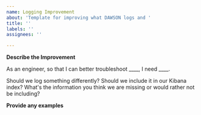 ```yaml
---
name: Logging Improvement
about: 'Template for improving what DAWSON logs and '
title: ''
labels: ''
assignees: ''

---
```


**Describe the Improvement**

As an engineer, so that I can better troubleshoot ____, I need ____.

Should we log something differently? 
Should we include it in our Kibana index? 
What's the information you think we are missing or would rather not be including?

**Provide any examples**
